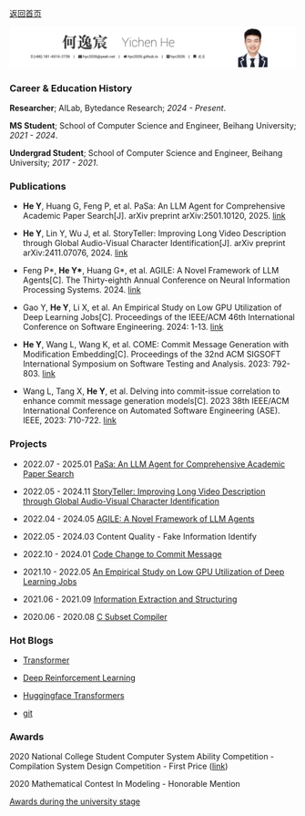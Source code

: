 [返回首页](/)

![title](title.png)

### Career & Education History

**Researcher**; AILab, Bytedance Research; *2024 - Present*.

**MS Student**; School of Computer Science and Engineer, Beihang University; *2021 - 2024*.

**Undergrad Student**; School of Computer Science and Engineer, Beihang University; *2017 - 2021*.

### Publications

- **He Y**, Huang G, Feng P, et al. PaSa: An LLM Agent for Comprehensive Academic Paper Search[J]. arXiv preprint arXiv:2501.10120, 2025. [link](https://arxiv.org/pdf/2501.10120)

- **He Y**, Lin Y, Wu J, et al. StoryTeller: Improving Long Video Description through Global Audio-Visual Character Identification[J]. arXiv preprint arXiv:2411.07076, 2024. [link](https://arxiv.org/pdf/2411.07076)

- Feng P\*, **He Y\***, Huang G\*, et al. AGILE: A Novel Framework of LLM Agents[C]. The Thirty-eighth Annual Conference on Neural Information Processing Systems. 2024. [link](https://openreview.net/pdf?id=Ul3lDYo3XQ)

- Gao Y, **He Y**, Li X, et al. An Empirical Study on Low GPU Utilization of Deep Learning Jobs[C]. Proceedings of the IEEE/ACM 46th International Conference on Software Engineering. 2024: 1-13. [link](https://dl.acm.org/doi/abs/10.1145/3597503.3639232)

- **He Y**, Wang L, Wang K, et al. COME: Commit Message Generation with Modification Embedding[C]. Proceedings of the 32nd ACM SIGSOFT International Symposium on Software Testing and Analysis. 2023: 792-803. [link](https://dl.acm.org/doi/pdf/10.1145/3597926.3598096)

- Wang L, Tang X, **He Y**, et al. Delving into commit-issue correlation to enhance commit message generation models[C]. 2023 38th IEEE/ACM International Conference on Automated Software Engineering (ASE). IEEE, 2023: 710-722. [link](https://ieeexplore.ieee.org/abstract/document/10298473)

### Projects

- 2022.07 - 2025.01 [PaSa: An LLM Agent for Comprehensive Academic Paper Search](https://github.com/bytedance/pasa)

- 2022.05 - 2024.11 [StoryTeller: Improving Long Video Description through Global Audio-Visual Character Identification](https://github.com/hyc2026/StoryTeller)

- 2022.04 - 2024.05 [AGILE: A Novel Framework of LLM Agents](https://github.com/bytarnish/AGILE)

- 2022.05 - 2024.03 Content Quality - Fake Information Identify
<!-- - 2022.05 - 2024.03 [内容质量-虚假识别](fakenews/README) -->

- 2022.10 - 2024.01 [Code Change to Commit Message](come/README)

- 2021.10 - 2022.05 [An Empirical Study on Low GPU Utilization of Deep Learning Jobs](https://dl.acm.org/doi/abs/10.1145/3597503.3639232)

- 2021.06 - 2021.09 [Information Extraction and Structuring](sxbg/README)

- 2020.06 - 2020.08 [C Subset Compiler](compile/README)

### Hot Blogs

- [Transformer](Transformer/Transformer.md)

- [Deep Reinforcement Learning](rl/README)

- [Huggingface Transformers](Transformers/README)

- [git](git/README)

### Awards
2020 National College Student Computer System Ability Competition - Compilation System Design Competition - First Price ([link](https://compiler.educg.net/#/oldDetail?name=2020%E5%85%A8%E5%9B%BD%E5%A4%A7%E5%AD%A6%E7%94%9F%E8%AE%A1%E7%AE%97%E6%9C%BA%E7%B3%BB%E7%BB%9F%E8%83%BD%E5%8A%9B%E5%A4%A7%E8%B5%9B%E7%BC%96%E8%AF%91%E7%B3%BB%E7%BB%9F%E8%AE%BE%E8%AE%A1%E8%B5%9B))

2020 Mathematical Contest In Modeling - Honorable Mention

[Awards during the university stage](supports/README)

<!-- ### 个人简历

```pdf
/main.pdf
``` -->

